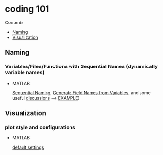 # coding 101

Contents

- [Naming](#naming)
- [Visualization](#visualization)

## Naming
### Variables/Files/Functions with Sequential Names (dynamically variable names)

- MATLAB 

    [Sequential Naming](https://www.mathworks.com/help/matlab/matlab_prog/string-evaluation.html),
    [Generate Field Names from Variables](https://www.mathworks.com/help/matlab/matlab_prog/generate-field-names-from-variables.html),
    and some useful [discussions](https://www.mathworks.com/matlabcentral/answers/304528-tutorial-why-variables-should-not-be-named-dynamically-eval)
    --> [EXAMPLE](https://github.com/m-bahrami/coding-101/tree/main/MATLAB#sequential-naming))

## Visualization
### plot style and configurations

- MATLAB 

    [default settings](https://github.com/m-bahrami/coding-101/tree/main/MATLAB#plot-style-and-configurations)
